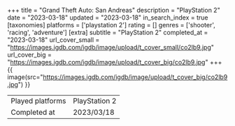 +++
title = "Grand Theft Auto: San Andreas"
description = "PlayStation 2"
date = "2023-03-18"
updated = "2023-03-18"
in_search_index = true
[taxonomies]
platforms = ['playstation 2']
rating = []
genres = ['shooter', 'racing', 'adventure']
[extra]
subtitle = "PlayStation 2"
completed_at = "2023-03-18"
url_cover_small = "https://images.igdb.com/igdb/image/upload/t_cover_small/co2lb9.jpg"
url_cover_big = "https://images.igdb.com/igdb/image/upload/t_cover_big/co2lb9.jpg"
+++
{{ image(src="https://images.igdb.com/igdb/image/upload/t_cover_big/co2lb9.jpg") }}

|              |            |
| ------------ | ---------- |
| Played platforms    | PlayStation 2 |
| Completed at | 2023/03/18 |

